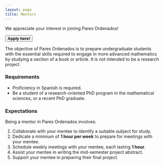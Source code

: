 ```yaml
---
layout: page
title: Mentors
---
```


We appreciate your interest in joining Pares Ordenados!

<span onclick="window.open('https://duke.qualtrics.com/jfe/form/SV_bmfJBPCbPpmuWfI')" style="cursor: pointer">
    <button class="button1"><b>Apply here!</b></button>
</span>

The objective of Pares Ordenados is to prepare undergraduate students with the essential skills required to engage in more advanced mathematics by studying a section of a book or article. It is not intended to be a research project.

### Requirements
- Proficiency in Spanish is required.
- Be a student of a research-oriented PhD program in the mathematical sciences, or a recent PhD graduate.

### Expectations
Being a mentor in Pares Ordenados involves:
1. Collaborate with your mentee to identify a suitable subject for study.
2. Dedicate a minimum of <b>1 hour per week</b> to prepare for meetings with your mentee.
3. Schedule weekly meetings with your mentee, each lasting <b>1 hour</b>.
4. Assist your mentee in writing the mid-semester project abstract.
5. Support your mentee in preparing their final project.